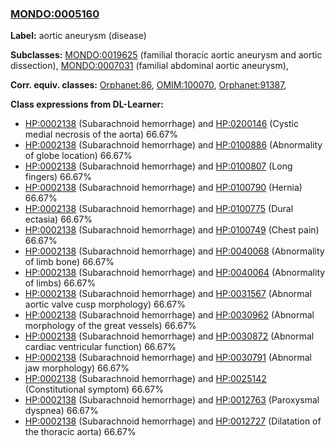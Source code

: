 
### [MONDO:0005160](http://purl.obolibrary.org/obo/MONDO_0005160)
**Label:** aortic aneurysm (disease)

**Subclasses:** [MONDO:0019625](http://purl.obolibrary.org/obo/MONDO_0019625) (familial thoracic aortic aneurysm and aortic dissection), [MONDO:0007031](http://purl.obolibrary.org/obo/MONDO_0007031) (familial abdominal aortic aneurysm), 

**Corr. equiv. classes:** [Orphanet:86](http://www.orpha.net/ORDO/Orphanet_86), [OMIM:100070](http://purl.obolibrary.org/obo/OMIM_100070), [Orphanet:91387](http://www.orpha.net/ORDO/Orphanet_91387), 

**Class expressions from DL-Learner:**

- [HP:0002138](http://purl.obolibrary.org/obo/HP_0002138) (Subarachnoid hemorrhage) and [HP:0200146](http://purl.obolibrary.org/obo/HP_0200146) (Cystic medial necrosis of the aorta) 66.67%
- [HP:0002138](http://purl.obolibrary.org/obo/HP_0002138) (Subarachnoid hemorrhage) and [HP:0100886](http://purl.obolibrary.org/obo/HP_0100886) (Abnormality of globe location) 66.67%
- [HP:0002138](http://purl.obolibrary.org/obo/HP_0002138) (Subarachnoid hemorrhage) and [HP:0100807](http://purl.obolibrary.org/obo/HP_0100807) (Long fingers) 66.67%
- [HP:0002138](http://purl.obolibrary.org/obo/HP_0002138) (Subarachnoid hemorrhage) and [HP:0100790](http://purl.obolibrary.org/obo/HP_0100790) (Hernia) 66.67%
- [HP:0002138](http://purl.obolibrary.org/obo/HP_0002138) (Subarachnoid hemorrhage) and [HP:0100775](http://purl.obolibrary.org/obo/HP_0100775) (Dural ectasia) 66.67%
- [HP:0002138](http://purl.obolibrary.org/obo/HP_0002138) (Subarachnoid hemorrhage) and [HP:0100749](http://purl.obolibrary.org/obo/HP_0100749) (Chest pain) 66.67%
- [HP:0002138](http://purl.obolibrary.org/obo/HP_0002138) (Subarachnoid hemorrhage) and [HP:0040068](http://purl.obolibrary.org/obo/HP_0040068) (Abnormality of limb bone) 66.67%
- [HP:0002138](http://purl.obolibrary.org/obo/HP_0002138) (Subarachnoid hemorrhage) and [HP:0040064](http://purl.obolibrary.org/obo/HP_0040064) (Abnormality of limbs) 66.67%
- [HP:0002138](http://purl.obolibrary.org/obo/HP_0002138) (Subarachnoid hemorrhage) and [HP:0031567](http://purl.obolibrary.org/obo/HP_0031567) (Abnormal aortic valve cusp morphology) 66.67%
- [HP:0002138](http://purl.obolibrary.org/obo/HP_0002138) (Subarachnoid hemorrhage) and [HP:0030962](http://purl.obolibrary.org/obo/HP_0030962) (Abnormal morphology of the great vessels) 66.67%
- [HP:0002138](http://purl.obolibrary.org/obo/HP_0002138) (Subarachnoid hemorrhage) and [HP:0030872](http://purl.obolibrary.org/obo/HP_0030872) (Abnormal cardiac ventricular function) 66.67%
- [HP:0002138](http://purl.obolibrary.org/obo/HP_0002138) (Subarachnoid hemorrhage) and [HP:0030791](http://purl.obolibrary.org/obo/HP_0030791) (Abnormal jaw morphology) 66.67%
- [HP:0002138](http://purl.obolibrary.org/obo/HP_0002138) (Subarachnoid hemorrhage) and [HP:0025142](http://purl.obolibrary.org/obo/HP_0025142) (Constitutional symptom) 66.67%
- [HP:0002138](http://purl.obolibrary.org/obo/HP_0002138) (Subarachnoid hemorrhage) and [HP:0012763](http://purl.obolibrary.org/obo/HP_0012763) (Paroxysmal dyspnea) 66.67%
- [HP:0002138](http://purl.obolibrary.org/obo/HP_0002138) (Subarachnoid hemorrhage) and [HP:0012727](http://purl.obolibrary.org/obo/HP_0012727) (Dilatation of the thoracic aorta) 66.67%


